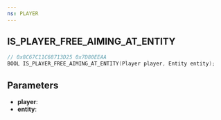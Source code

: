 ```yaml
---
ns: PLAYER
---
```

## IS_PLAYER_FREE_AIMING_AT_ENTITY

```c
// 0x8C67C11C68713D25 0x7D80EEAA
BOOL IS_PLAYER_FREE_AIMING_AT_ENTITY(Player player, Entity entity);
```

## Parameters
* **player**:
* **entity**:

